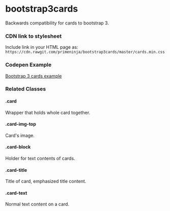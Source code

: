 # bootstrap3cards
Backwards compatibility for cards to bootstrap 3.


### CDN link to stylesheet
Include link in your HTML page as: `https://cdn.rawgit.com/primeninja/bootstrap3cards/master/cards.min.css`


### Codepen Example
[Bootstrap 3 cards example](https://codepen.io/primeninja/pen/MvZgBQ?editors=1000)


### Related Classes

#### .card
Wrapper that holds whole card together.

#### .card-img-top
Card's image.

#### .card-block
Holder for text contents of cards.

#### .card-title
Title of card, emphasized title content.

#### .card-text
Normal text content on a card.
